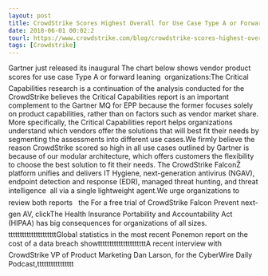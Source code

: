 ```yaml
---
layout: post
title: CrowdStrike Scores Highest Overall for Use Case Type A or Forward Leaning Organizations in Gartners Critical Capabilities for Endpoint Protection Platforms
date: 2018-06-01 00:02:2
tourl: https://www.crowdstrike.com/blog/crowdstrike-scores-highest-overall-for-use-case-type-a-or-forward-leaning-organizations-in-gartners-critical-capabilities-for-endpoint-protection-platforms/
tags: [Crowdstrike]
---
```

Gartner just released its inaugural The chart below shows vendor product scores for use case Type A or forward leaning  organizations:The Critical Capabilities research is a continuation of the analysis conducted for the CrowdStrike believes the Critical Capabilities report is an important complement to the Gartner MQ for EPP because the former focuses solely on product capabilities, rather than on factors such as vendor market share. More specifically, the Critical Capabilities report helps organizations understand which vendors offer the solutions that will best fit their needs by segmenting the assessments into different use cases.We firmly believe the reason CrowdStrike scored so high in all use cases outlined by Gartner is because of our modular architecture, which offers customers the flexibility to choose the best solution to fit their needs. The CrowdStrike FalconŽ platform unifies and delivers IT Hygiene, next-generation antivirus (NGAV), endpoint detection and response (EDR), managed threat hunting, and threat intelligence  all via a single lightweight agent.We urge organizations to review both reports   the For a free trial of CrowdStrike Falcon Prevent next-gen AV, clickThe Health Insurance Portability and Accountability Act (HIPAA) has big consequences for organizations of all sizes.tttttttttttttttttttttGlobal statistics in the most recent Ponemon report on the cost of a data breach showtttttttttttttttttttttA recent interview with CrowdStrike VP of Product Marketing Dan Larson, for the CyberWire Daily Podcast,tttttttttttttttt